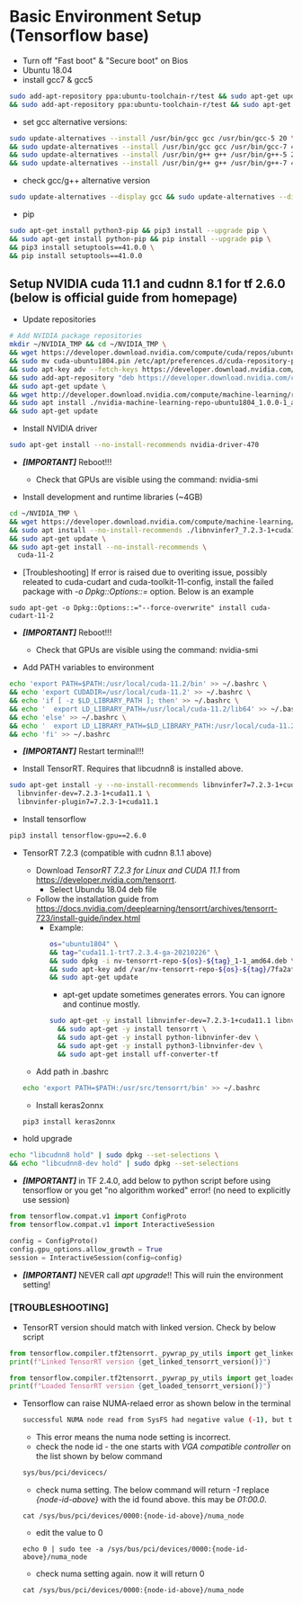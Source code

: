 # Basic Environment Setup (Tensorflow base)
* Turn off "Fast boot" & "Secure boot" on Bios
* Ubuntu 18.04  
* install gcc7 & gcc5
```bash
sudo add-apt-repository ppa:ubuntu-toolchain-r/test && sudo apt-get update && sudo apt-get install gcc-7 g++-7 gcc-7-multilib g++-7-multilib \
&& sudo add-apt-repository ppa:ubuntu-toolchain-r/test && sudo apt-get update && sudo apt-get install gcc-5 g++-5 gcc-5-multilib g++-5-multilib  
```
* set gcc alternative versions:  
```bash
sudo update-alternatives --install /usr/bin/gcc gcc /usr/bin/gcc-5 20 \
&& sudo update-alternatives --install /usr/bin/gcc gcc /usr/bin/gcc-7 40 \
&& sudo update-alternatives --install /usr/bin/g++ g++ /usr/bin/g++-5 20 \
&& sudo update-alternatives --install /usr/bin/g++ g++ /usr/bin/g++-7 40  
```
* check gcc/g++ alternative version  
```bash
sudo update-alternatives --display gcc && sudo update-alternatives --display g++  
```
* pip
```bash
sudo apt-get install python3-pip && pip3 install --upgrade pip \
&& sudo apt-get install python-pip && pip install --upgrade pip \
&& pip3 install setuptools==41.0.0 \
&& pip install setuptools==41.0.0  
```

## Setup NVIDIA cuda 11.1 and cudnn 8.1 for tf 2.6.0 (below is official guide from homepage)

* Update repositories
```bash
# Add NVIDIA package repositories
mkdir ~/NVIDIA_TMP && cd ~/NVIDIA_TMP \
&& wget https://developer.download.nvidia.com/compute/cuda/repos/ubuntu1804/x86_64/cuda-ubuntu1804.pin \
&& sudo mv cuda-ubuntu1804.pin /etc/apt/preferences.d/cuda-repository-pin-600 \
&& sudo apt-key adv --fetch-keys https://developer.download.nvidia.com/compute/cuda/repos/ubuntu1804/x86_64/7fa2af80.pub \
&& sudo add-apt-repository "deb https://developer.download.nvidia.com/compute/cuda/repos/ubuntu1804/x86_64/ /" \
&& sudo apt-get update \
&& wget http://developer.download.nvidia.com/compute/machine-learning/repos/ubuntu1804/x86_64/nvidia-machine-learning-repo-ubuntu1804_1.0.0-1_amd64.deb \
&& sudo apt install ./nvidia-machine-learning-repo-ubuntu1804_1.0.0-1_amd64.deb \
&& sudo apt-get update
```

* Install NVIDIA driver
```bash
sudo apt-get install --no-install-recommends nvidia-driver-470
```
* ***[IMPORTANT]*** Reboot!!!
  * Check that GPUs are visible using the command: nvidia-smi


* Install development and runtime libraries (~4GB)
```bash
cd ~/NVIDIA_TMP \
&& wget https://developer.download.nvidia.com/compute/machine-learning/repos/ubuntu1804/x86_64/libnvinfer7_7.2.3-1+cuda11.1_amd64.deb \
&& sudo apt install --no-install-recommends ./libnvinfer7_7.2.3-1+cuda11.1_amd64.deb \
&& sudo apt-get update \
&& sudo apt-get install --no-install-recommends \
  cuda-11-2
```
* [Troubleshooting] If error is raised due to overiting issue, possibly releated to cuda-cudart and cuda-toolkit-11-config, install the failed package with *-o Dpkg::Options::=* option. Below is an example
```
sudo apt-get -o Dpkg::Options::="--force-overwrite" install cuda-cudart-11-2
```
 
* ***[IMPORTANT]*** Reboot!!!  
  * Check that GPUs are visible using the command: nvidia-smi

* Add PATH variables to environment
```bash
echo 'export PATH=$PATH:/usr/local/cuda-11.2/bin' >> ~/.bashrc \
&& echo 'export CUDADIR=/usr/local/cuda-11.2' >> ~/.bashrc \
&& echo 'if [ -z $LD_LIBRARY_PATH ]; then' >> ~/.bashrc \
&& echo '  export LD_LIBRARY_PATH=/usr/local/cuda-11.2/lib64' >> ~/.bashrc \
&& echo 'else' >> ~/.bashrc \
&& echo '  export LD_LIBRARY_PATH=$LD_LIBRARY_PATH:/usr/local/cuda-11.2/lib64' >> ~/.bashrc \
&& echo 'fi' >> ~/.bashrc  
```
 
* ***[IMPORTANT]*** Restart terminal!!!

* Install TensorRT. Requires that libcudnn8 is installed above.
```bash
sudo apt-get install -y --no-install-recommends libnvinfer7=7.2.3-1+cuda11.1 \
  libnvinfer-dev=7.2.3-1+cuda11.1 \
  libnvinfer-plugin7=7.2.3-1+cuda11.1
```
  
* Install tensorflow
```bash
pip3 install tensorflow-gpu==2.6.0
```

* TensorRT 7.2.3 (compatible with cudnn 8.1.1 above)
  * Download *TensorRT 7.2.3 for Linux and CUDA 11.1* from https://developer.nvidia.com/tensorrt.
    * Select Ubundu 18.04 deb file
  * Follow the installation guide from https://docs.nvidia.com/deeplearning/tensorrt/archives/tensorrt-723/install-guide/index.html
    * Example:
      ```bash
      os="ubuntu1804" \
      && tag="cuda11.1-trt7.2.3.4-ga-20210226" \
      && sudo dpkg -i nv-tensorrt-repo-${os}-${tag}_1-1_amd64.deb \
      && sudo apt-key add /var/nv-tensorrt-repo-${os}-${tag}/7fa2af80.pub \
      && sudo apt-get update
      ```
      * apt-get update sometimes generates errors. You can ignore and continue mostly.
      ```bash
      sudo apt-get -y install libnvinfer-dev=7.2.3-1+cuda11.1 libnvinfer-plugin-dev=7.2.3-1+cuda11.1 libnvparsers-dev=7.2.3-1+cuda11.1 libnvonnxparsers-dev=7.2.3-1+cuda11.1 libnvinfer-samples=7.2.3-1+cuda11.1 \
        && sudo apt-get -y install tensorrt \
        && sudo apt-get -y install python-libnvinfer-dev \
        && sudo apt-get -y install python3-libnvinfer-dev \
        && sudo apt-get install uff-converter-tf
      ```
  * Add path in .bashrc
  ```bash
  echo 'export PATH=$PATH:/usr/src/tensorrt/bin' >> ~/.bashrc
  ```
  * Install keras2onnx
  ```bash
  pip3 install keras2onnx
  ```

* hold upgrade
```bash
echo "libcudnn8 hold" | sudo dpkg --set-selections \
&& echo "libcudnn8-dev hold" | sudo dpkg --set-selections
```

* ***[IMPORTANT]*** in TF 2.4.0, add below to python script before using tensorflow or you get "no algorithm worked" error! (no need to explicitly use session)
```python
from tensorflow.compat.v1 import ConfigProto
from tensorflow.compat.v1 import InteractiveSession

config = ConfigProto()
config.gpu_options.allow_growth = True
session = InteractiveSession(config=config)
```

* ***[IMPORTANT]*** NEVER call *apt upgrade*!! This will ruin the environment setting!

### [TROUBLESHOOTING]
* TensorRT version should match with linked version. Check by below script
```python
from tensorflow.compiler.tf2tensorrt._pywrap_py_utils import get_linked_tensorrt_version
print(f"Linked TensorRT version {get_linked_tensorrt_version()}")

from tensorflow.compiler.tf2tensorrt._pywrap_py_utils import get_loaded_tensorrt_version
print(f"Loaded TensorRT version {get_loaded_tensorrt_version()}")
```

* Tensorflow can raise NUMA-relaed error as shown below in the terminal
  ```bash
  successful NUMA node read from SysFS had negative value (-1), but there must be at least one NUMA node, so returning NUMA node zero
  ```
  * This error means the numa node setting is incorrect.
  * check the node id - the one starts with *VGA compatible controller* on the list shown by below command
  ```bash
  sys/bus/pci/devicecs/
  ```
  * check numa setting. The below command will return *-1* replace *{node-id-above}* with the id found above. this may be *01:00.0*. 
  ```
  cat /sys/bus/pci/devices/0000:{node-id-above}/numa_node
  ```
  * edit the value to 0
  ```
  echo 0 | sudo tee -a /sys/bus/pci/devices/0000:{node-id-above}/numa_node
  ```
  * check numa setting again. now it will return 0
  ```
  cat /sys/bus/pci/devices/0000:{node-id-above}/numa_node
  ```

